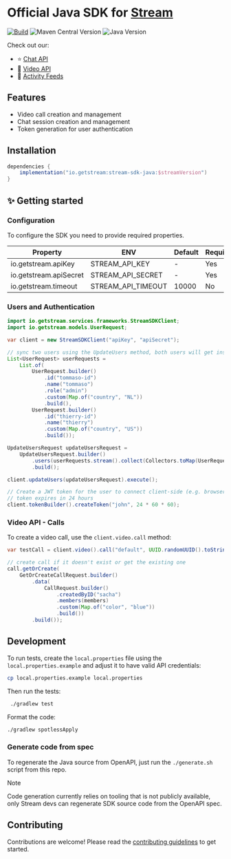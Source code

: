 # Official Java SDK for [Stream](https://getstream.io/)

[![Build](https://github.com/GetStream/stream-sdk-java/actions/workflows/ci.yml/badge.svg)](https://github.com/GetStream/stream-sdk-java/actions/workflows/ci.yml) ![Maven Central Version](https://img.shields.io/maven-central/v/io.getstream/stream-sdk-java) ![Java Version](https://img.shields.io/badge/Java-17%2B-orange)


Check out our:

- ⭐ [Chat API](https://getstream.io/chat/)
- 📱 [Video API](https://getstream.io/video/)
- 🔔 [Activity Feeds](https://getstream.io/activity-feeds/)

## Features

- Video call creation and management
- Chat session creation and management
- Token generation for user authentication

## Installation

```gradle
dependencies {
    implementation("io.getstream:stream-sdk-java:$streamVersion")
}
```

## ✨ Getting started

### Configuration

To configure the SDK you need to provide required properties.

| Property               | ENV                | Default                      | Required |
| ---------------------- |--------------------|------------------------------| -------- |
| io.getstream.apiKey    | STREAM_API_KEY     | -                            | Yes      |
| io.getstream.apiSecret | STREAM_API_SECRET  | -                            | Yes      |
| io.getstream.timeout   | STREAM_API_TIMEOUT | 10000                          | No       |

### Users and Authentication

```java
import io.getstream.services.frameworks.StreamSDKClient;
import io.getstream.models.UserRequest;

var client = new StreamSDKClient("apiKey", "apiSecret");

// sync two users using the UpdateUsers method, both users will get inserted or updated
List<UserRequest> userRequests =
    List.of(
        UserRequest.builder()
            .id("tommaso-id")
            .name("tommaso")
            .role("admin")
            .custom(Map.of("country", "NL"))
            .build(),
        UserRequest.builder()
            .id("thierry-id")
            .name("thierry")
            .custom(Map.of("country", "US"))
            .build());

UpdateUsersRequest updateUsersRequest =
    UpdateUsersRequest.builder()
        .users(userRequests.stream().collect(Collectors.toMap(UserRequest::getId, x -> x)))
        .build();

client.updateUsers(updateUsersRequest).execute();

// Create a JWT token for the user to connect client-side (e.g. browser/mobile app)
// token expires in 24 hours
client.tokenBuilder().createToken("john", 24 * 60 * 60);
```


### Video API - Calls

To create a video call, use the `client.video.call` method:

```java
var testCall = client.video().call("default", UUID.randomUUID().toString());

// create call if it doesn't exist or get the existing one
call.getOrCreate(
    GetOrCreateCallRequest.builder()
        .data(
            CallRequest.builder()
                .createdByID("sacha")
                .members(members)
                .custom(Map.of("color", "blue"))
                .build())
        .build());
```

## Development

To run tests, create the `local.properties` file using the `local.properties.example` and adjust it to have valid API credentials:

```sh
cp local.properties.example local.properties
```

Then run the tests:

```sh
 ./gradlew test
```

Format the code:

```sh
./gradlew spotlessApply
```

### Generate code from spec

To regenerate the Java source from OpenAPI, just run the `./generate.sh` script from this repo.

> [!NOTE]
> Code generation currently relies on tooling that is not publicly available, only Stream devs can regenerate SDK source code from the OpenAPI spec.

## Contributing

Contributions are welcome! Please read the [contributing guidelines](CONTRIBUTING.md) to get started.
